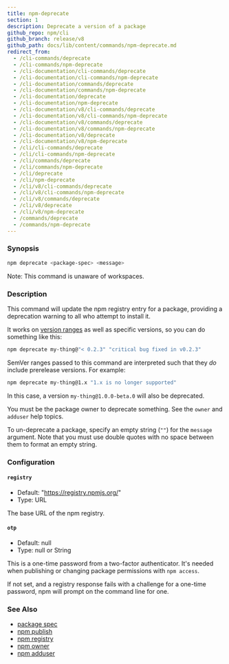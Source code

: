 ```yaml
---
title: npm-deprecate
section: 1
description: Deprecate a version of a package
github_repo: npm/cli
github_branch: release/v8
github_path: docs/lib/content/commands/npm-deprecate.md
redirect_from:
  - /cli-commands/deprecate
  - /cli-commands/npm-deprecate
  - /cli-documentation/cli-commands/deprecate
  - /cli-documentation/cli-commands/npm-deprecate
  - /cli-documentation/commands/deprecate
  - /cli-documentation/commands/npm-deprecate
  - /cli-documentation/deprecate
  - /cli-documentation/npm-deprecate
  - /cli-documentation/v8/cli-commands/deprecate
  - /cli-documentation/v8/cli-commands/npm-deprecate
  - /cli-documentation/v8/commands/deprecate
  - /cli-documentation/v8/commands/npm-deprecate
  - /cli-documentation/v8/deprecate
  - /cli-documentation/v8/npm-deprecate
  - /cli/cli-commands/deprecate
  - /cli/cli-commands/npm-deprecate
  - /cli/commands/deprecate
  - /cli/commands/npm-deprecate
  - /cli/deprecate
  - /cli/npm-deprecate
  - /cli/v8/cli-commands/deprecate
  - /cli/v8/cli-commands/npm-deprecate
  - /cli/v8/commands/deprecate
  - /cli/v8/deprecate
  - /cli/v8/npm-deprecate
  - /commands/deprecate
  - /commands/npm-deprecate
---
```


### Synopsis

```bash
npm deprecate <package-spec> <message>
```

Note: This command is unaware of workspaces.

### Description

This command will update the npm registry entry for a package, providing a
deprecation warning to all who attempt to install it.

It works on [version ranges](https://semver.npmjs.com/) as well as specific
versions, so you can do something like this:

```bash
npm deprecate my-thing@"< 0.2.3" "critical bug fixed in v0.2.3"
```

SemVer ranges passed to this command are interpreted such that they *do*
include prerelease versions.  For example:

```bash
npm deprecate my-thing@1.x "1.x is no longer supported"
```

In this case, a version `my-thing@1.0.0-beta.0` will also be deprecated.

You must be the package owner to deprecate something.  See the `owner` and
`adduser` help topics.

To un-deprecate a package, specify an empty string (`""`) for the `message`
argument. Note that you must use double quotes with no space between them to
format an empty string.

### Configuration

#### `registry`

* Default: "https://registry.npmjs.org/"
* Type: URL

The base URL of the npm registry.

#### `otp`

* Default: null
* Type: null or String

This is a one-time password from a two-factor authenticator. It's needed
when publishing or changing package permissions with `npm access`.

If not set, and a registry response fails with a challenge for a one-time
password, npm will prompt on the command line for one.

### See Also

* [package spec](/cli/v8/using-npm/package-spec)
* [npm publish](/cli/v8/commands/npm-publish)
* [npm registry](/cli/v8/using-npm/registry)
* [npm owner](/cli/v8/commands/npm-owner)
* [npm adduser](/cli/v8/commands/npm-adduser)
